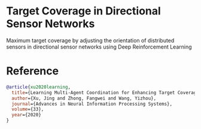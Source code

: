 # Target Coverage in Directional Sensor Networks
Maximum target coverage by adjusting the orientation of distributed sensors in directional sensor networks using Deep Reinforcement Learning
# Reference
```bibtex
@article{xu2020learning,
  title={Learning Multi-Agent Coordination for Enhancing Target Coverage in Directional Sensor Networks},
  author={Xu, Jing and Zhong, Fangwei and Wang, Yizhou},
  journal={Advances in Neural Information Processing Systems},
  volume={33},
  year={2020}
}


